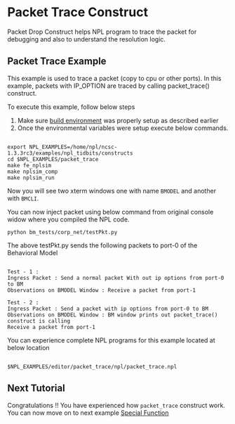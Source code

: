 # Packet Trace Construct

Packet Drop Construct helps NPL program to trace the packet for debugging and also to understand the resolution logic.

## Packet Trace Example 
This example is used to trace a packet (copy to cpu or other ports).
In this example, packets with IP_OPTION are traced by calling packet_trace() construct.


To execute this example, follow below steps

1. Make sure [build environment](https://github.com/nplang/NPL-Tutorials#npl-build-enivronment) was properly setup as described earlier
2. Once the environmental variables were setup execute below commands. 
````

export NPL_EXAMPLES=/home/npl/ncsc-1.3.3rc3/examples/npl_tidbits/constructs
cd $NPL_EXAMPLES/packet_trace
make fe_nplsim
make nplsim_comp
make nplsim_run

````

Now you will see two xterm windows one with name ```BMODEL``` and another with ```BMCLI```. 

You can now inject packet using below command  from original console widow where you compiled the NPL code. 

````
python bm_tests/corp_net/testPkt.py

````

The above testPkt.py sends the following packets to port-0 of the Behavioral Model

````

Test - 1 :
Ingress Packet : Send a normal packet With out ip options from port-0 to BM
Observations on BMODEL Window : Receive a packet from port-1

Test - 2 :
Ingress Packet : Send a packet with ip options from port-0 to BM
Observations on BMODEL Window : BM window prints out packet_trace() construct is calling
Receive a packet from port-1

````

You can experience complete NPL programs for this example located at below location

````

$NPL_EXAMPLES/editor/packet_trace/npl/packet_trace.npl

````

## Next Tutorial 

Congratulations !!
You have experienced how ```packet_trace``` construct work. You can now move on to next example [Special Function](https://github.com/nplang/NPL-Tutorials/blob/master/NPL-Titbits/Special-Function)
